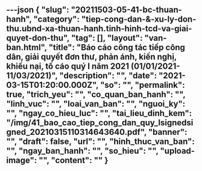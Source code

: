 ---json
{
    "slug": "20211503-05-41-bc-thuan-hanh",
    "category": "tiep-cong-dan-&-xu-ly-don-thu.ubnd-xa-thuan-hanh.tinh-hinh-tcd-va-giai-quyet-don-thu",
    "tag": [],
    "layout": "van-ban.html",
    "title": "Báo cáo công tác tiếp công dân, giải quyết đơn thư, phản ánh, kiến nghị, khiếu nại, tố cáo quý I năm 2021 (01/01/2021-11/03/2021)",
    "description": "",
    "date": "2021-03-15T01:20:00.000Z",
    "so": "",
    "permalink": true,
    "trich_yeu": "",
    "co_quan_ban_hanh": "",
    "linh_vuc": "",
    "loai_van_ban": "",
    "nguoi_ky": "",
    "ngay_co_hieu_luc": "",
    "tai_lieu_dinh_kem": "/img/41_bao_cao_tiep_cong_dan_quy_Isignedsigned_20210315110314643640.pdf",
    "banner": "",
    "draft": false,
    "url": "",
    "hinh_thuc_van_ban": "",
    "ngay_ban_hanh": "",
    "so_hieu": "",
    "upload-image": "",
    "__content__": ""
}
---
